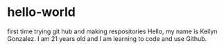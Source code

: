 # hello-world
first time trying git hub and making respositories
Hello, my name is Keilyn Gonzalez. I am 21 years old and I am learning to code and use Github. 
